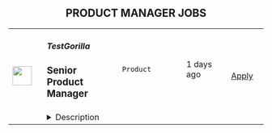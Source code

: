 <div align="center"><h2>PRODUCT MANAGER JOBS</h2></div><table><tr>
                <td width="100" height="100" rowspan="2">
                    <img src="https://wwr-pro.s3.amazonaws.com/logos/0077/5904/logo.gif" width="38px" height="auto">
                </td>
                <td width="300">
                    <h5>TestGorilla</h5>
                    <h3> Senior Product Manager</h3>
                </td>
                <td width="300">
                    <code>Product</code>
                </td>
                <td width="200">
                <text>1 days ago</text>
                </td>
                <td width="100" rowspan="2">
                <a href="https://weworkremotely.com/remote-jobs/testgorilla-senior-product-manager-1" align="right" target="_blank">Apply</a>
                </td>
            </tr>
            <tr>
                <td colspan="3">
                <details><summary>Description</summary>
                <img src="https://we-work-remotely.imgix.net/logos/0077/5904/logo.gif?ixlib=rails-4.0.0&w=50&h=50&dpr=2&fit=fill&auto=compress" />

<p>
  <strong>Headquarters:</strong> Amsterdam
    <br /><strong>URL:</strong> <a href="https://www.testgorilla.com/">https://www.testgorilla.com/</a>
</p>

<div>Hi,</div><div><br></div><div>I’m Michel, the Head of Product at TestGorilla. We’re a fast-growing <a href="https://www.testgorilla.com/">HR tech startup</a> that helps teams make better hiring decisions faster and bias-free.</div><div><br></div><div>Over the past year, we’ve experienced tremendous growth. More than 5,700 companies have replaced CVs with our assessments to screen candidates in an unbiased and data-driven way. </div><div><br></div><div>As we scale our efforts in 2022 and beyond, we’re looking for a <strong>Senior Product Manager </strong>who’s passionate about building amazing product experiences and helping people land dream jobs. </div><div>
<br><br>
</div><h1><strong>What’s in it for you?</strong></h1><ul>
<li>Helping shape a fast-growing HR tech startup as an early employee</li>
<li>Fully remote position with bright, motivated, and friendly colleagues around the world </li>
<li>Competitive salary + Share appreciation rights (SARs)</li>
<li>Flexible hours and vacation</li>
<li>Paid parental leave </li>
<li>Remote working budget: €1,000 per year</li>
<li>Learning and development budget: 3.5% of salary</li>
</ul><div><br></div><h1>The job in a nutshell</h1><div>As a<strong> Senior Product Manager,</strong> you’ll be responsible for creating and shipping products that help hundreds of thousands of users around the world land their dream job. <br><br>
</div><div>Together with a cross-functional team, you’ll take ownership of translating our product vision and strategy into a roadmap, ensure seamless product delivery and drive feedback loops on what has been shipped. <br><br>
</div><div>Your goal is to give our customers and their candidates the best experience possible out there! This is an amazing opportunity for a product manager that is looking to embark on an entrepreneurial journey and is ready to put a dent in the universe! </div><div><br></div><div><br></div><h1><strong>You’ll spend time on the following:</strong></h1><ul>
<li>Define a vision, strategy and roadmap that drives maximum impact for your area of the customer and candidate experience. </li>
<li>
<a href="https://www.testgorilla.com/test-library/role-specific-skills-tests/product-owner-test/">Drive product execution</a>: gather requirements, define functionality, set goals, deliver with your team against these goals, resolve quality issues.</li>
<li>Work with cross-functional stakeholders (Customer Success, Sales, Marketing, etc.). to factor their requirements into product decisions.</li>
<li>Talk to users on a regular basis: our customers that create assessments as well as candidates taking the assessment.</li>
<li>Leverage data and user insights to create solutions that satisfy and solve user needs.</li>
<li>Create clear and thoughtful documentation that can easily be understood and used by both technical and non-technical stakeholders.</li>
<li>Ensure UX and product-led growth is at the heart of what we build.</li>
<li>Gain a broader understanding of trends in the HR and HR-tech vertical that impact product development.</li>
<li>Work in a collaborative, talented distributed team across the globe.<br><br>
</li>
</ul><div> </div><h1><strong>Here's what we are looking for:</strong></h1><ul>
<li>You are inspired by our mission to put <em>one billion people in dream jobs</em>
</li>
<li>You are fully aligned with our <a href="https://www.testgorilla.com/careers/">values </a>
</li>
<li>You have a track record of shipping and scaling high quality products that effectively service the needs of both customers and the business.</li>
<li>You have creative and innovative problem solving skills and feel comfortable engaging in detailed conversations about strategy and product design with both non-technical and technical audiences.</li>
<li>You are data driven and use that skill to drive strategic decisions for the product you are working on. Making sure we tackle the biggest opportunities in the most effective way.</li>
<li>You’re able to think big, but start small. You can establish a north star for your product while maintaining an agile mindset towards getting there.</li>
<li>You have a user-first mindset. You’re passionate about understanding their needs and continuously improving their experience.</li>
<li>You have strong collaboration and relationship building skills that allow you to build cross-functional relationships.</li>
<li>You have excellent communication skills (both written and verbal) and attention to detail. </li>
<li>You are comfortable with ambiguity and thrive in the fast paced environment of an early-stage startup that is operating remotely around the globe.</li>
</ul><div>We typically expect candidates with at least <strong><em>5 years of Senior Product Management experience</em></strong> to have the skills mentioned above.<br><br>
</div><div> </div><h1><strong>Bonus points if…</strong></h1><ul>
<li>You have experience working in a high growth product-led startup.</li>
<li>You have domain experience working in HR-tech and/or SaaS.</li>
<li>You have led detailed short-term product roadmaps while keeping the longer term vision intact.</li>
<li>You have strong experience with UI/UX design, and you are passionate about design and creating beautiful products.</li>
</ul><div>
<br><br>
</div><h1><strong>Interested?</strong></h1><div>We don’t offer rainbow glitter unicorns or dog-friendly offices (we literally don’t have an office), but we do offer real people, solid core values, and a product meant to give everyone a fair, unbiased chance at their dream jobs.</div><div>
<br>Here at TestGorilla, we eat our own dog food. We use our assessment platform to make sure we make the best hiring decisions faster and bias-free. </div><div>
<br>So if this role sounds like a good fit for you, I’d like you <a href="https://assessment.testgorilla.com/testtaker/publicinvitation/42cc5569-95bc-4c5e-8e6a-50fc1ec22f9c">to apply by taking this assessment.</a> This will take about an hour and will focus on your soft and hard skills required to succeed in this role. It’s also a great opportunity for you to get to know our product!</div><div>
<br>After passing the assessment, your first round of interviews will zoom in on your product management competencies. In two sessions we’ll dive deep into product delivery, stakeholder management, product strategy and more.</div><div>
<br>The final round consists of two interviews with people you’ll collaborate with in the organization and a presentation of your case resolution.</div><div>
<br>If you’re hired, I’ll do everything I can to help you succeed at TestGorilla and throughout the rest of your career!</div><div>
<br><br>
</div>

<p><strong>To apply:</strong> <a href="https://weworkremotely.com/remote-jobs/testgorilla-senior-product-manager-1">https://weworkremotely.com/remote-jobs/testgorilla-senior-product-manager-1</a></p>

                </details>
                </td>
            </tr>,<tr>
                <td width="100" height="100" rowspan="2">
                    <img src="https://wwr-pro.s3.amazonaws.com/logos/0077/5818/logo.gif" width="38px" height="auto">
                </td>
                <td width="300">
                    <h5>Harvest</h5>
                    <h3> Product Manager - Mobile</h3>
                </td>
                <td width="300">
                    <code>Product</code>
                </td>
                <td width="200">
                <text>1 days ago</text>
                </td>
                <td width="100" rowspan="2">
                <a href="https://weworkremotely.com/remote-jobs/harvest-product-manager-mobile-1" align="right" target="_blank">Apply</a>
                </td>
            </tr>
            <tr>
                <td colspan="3">
                <details><summary>Description</summary>
                <img src="https://we-work-remotely.imgix.net/logos/0077/5818/logo.gif?ixlib=rails-4.0.0&w=50&h=50&dpr=2&fit=fill&auto=compress" />

<p>
  <strong>Headquarters:</strong> New York, NY
    <br /><strong>URL:</strong> <a href="https://getharvest.com">https://getharvest.com</a>
</p>

<div>
<strong>The Product team and why we’re hiring<br></strong><br>
</div><div>Our Product team is evolving and growing to match our bold and ambitious next phase of Harvest. We’re looking for a Mobile Product Manager to expand our small team, help us meet the product challenges on our horizon, and help develop the product and our team processes to establish Harvest as the world’s most preferred platform for unlocking the potential of every team’s time.<br><br>
</div><div>The Product team currently consists of 5 Product Managers and 4 Product Designers. This team is a part of the Customer Experience department, which comprises Product, Services, and Data teams. The Product Manager reports directly to the Group PM.<br><br>
</div><div>We are hiring for 1 Product Manager who will be focused on the vision, strategy, and execution of projects for Harvest’s mobile apps, to best support our customers across a variety of services industries. We are transitioning to using React Native to support both our Android and iOS apps.<br><br>
</div><div>
<br><br>
</div><div>
<strong>What you’ll do<br></strong><br>
</div><div>You will have a broad latitude to do what it takes to make Harvest’s products valuable for our broad variety of customers, which includes the following responsibilities.<br><br>
</div><ul>
<li>In partnership with your manager, you’ll identify high-value opportunities that align with our product vision and OKRs.</li>
<li>You’ll create and execute research plans to surface insights and gain understanding of problems and opportunities, either solo or in collaboration with others.</li>
<li>You’ll collaborate to craft documents and presentations of clearly defined problems with well-considered solutions and hypothesized outcomes to help the team understand and get on board with your ideas.</li>
<li>You’ll take ownership of these opportunities, and work across teams to carry them through completion, outcome, and iteration. You’ll keep your team aligned, encouraged, and motivated to create the best product for our customers.</li>
<li>You'll assess key outcomes of your team's work, link projects back to measurable customer value (KRs and company goals), and make and defend decisions around iteration.</li>
<li>You'll mentor teammates to help them do their best work.</li>
</ul><div><br></div><div>
<strong>Requirements<br></strong><br>
</div><div>
<strong>Who you are<br></strong><br>
</div><ul>
<li>Your work day has at least 4 hours overlap with Eastern Time Zone, 9am-6pm.</li>
<li>You have at least 5 years of experience in the product management space. We understand that titles vary between companies. Your title will be commensurate with your experience.</li>
<li>You’re a great communicator, excellent writer, and pride yourself in your ability to work across teams and areas of expertise to align people around your ideas.</li>
<li>You’re collaborative, and know when and who to pull in to drive ideas forward successfully.</li>
<li>You have a history of using data to inform product recommendations.</li>
<li>You have enough technical knowledge to navigate functional requirements where appropriate.</li>
<li>You’re a strong analytical and strategic thinker, and are able to use quantitative and qualitative data and research to inform decisions and inspire new avenues for exploration.</li>
<li>You can communicate the value of your work clearly, succinctly, and in a timely manner, aka share the “why” across all constituents in the organization.</li>
<li>You’re able to drive toward key results and navigate trade offs.</li>
<li>You embrace a challenge, persist in the face of setbacks, understand give-take priorities, champion dialogs that encourage diverse perspectives, and are inspired by the success of others.</li>
<li>You have a track record for solving problems with real business impact and have owned setting, building, and validating impact hypotheses. You are outcome focused.</li>
<li>You are self-directed, curious, patient, love learning, and are not afraid to fail. You enjoy working independently without much supervision.</li>
<li>You like small teams. You want to get to know people by name, and you’re not shy about starting something from scratch.</li>
<li>You value a distributed and diverse work culture. Working side-by-side with co-workers from around the world is something you cherish.</li>
<li>You value design and product excellence and craftsmanship over growth for growth's sake.</li>
<li>You understand the importance of your role to influence, support, and motivate others.</li>
<li>You have expertise in project management.</li>
</ul><div>
<br><strong>To apply<br></strong><br>
</div><div>Please submit your resume and cover letter, including your answers to the following questions:<br><br>
</div><ul>
<li>You’re awesome and could work anywhere—why Harvest?</li>
<li>What unique experience would you bring to this role?</li>
<li>Why are you interested in a mobile-specific role?</li>
<li>What, from what you know of us so far, is the biggest opportunity you see for Harvest as a product?</li>
</ul><div>
<strong>Benefits<br></strong><br>
</div><div>At Harvest, our compensation consists of three main components:<br><br>
</div><ul>
<li>
<strong>A competitive base pay:</strong> Every Harvester with the same role expectations receives the same base pay. And we aim to pay at the top of the market (informed by third-party data) for all roles.</li>
<li>
<strong>Individual and company performance bonus plans: </strong>We believe in rewarding performance, so all Harvesters are eligible to receive an individual and company performance bonus after working with Harvest for a period of time.</li>
<li>
<strong>Competitive benefits*:</strong> We offer a number of benefits, including:<ul>
<li>15 days of vacation in your first year, plus company holidays and a week off for winter break. And you’ll get an additional two days per year until you reach twenty days.</li>
<li>100% coverage of health insurance premiums across our medical, dental, and vision plan offerings for you, your spouse, and your dependents.</li>
<li>A yearly budget for your professional learning and development goals.</li>
<li>401k plan with a 6% company match after three months with the company.</li>
<li>16 weeks of paid family leave to all new parents with the option to use it all at once or throughout the baby’s first year as well as a virtual platform providing support across fertility, pregnancy, adoption, and through your first year of parenting.</li>
<li>A charitable giving matching program to support your contributions to your favorite charitable organizations.</li>
<li>And much more…</li>
</ul>
</li>
</ul><div>
<br>*Some of the benefits described are only available to U.S.-based Harvesters. Benefits information for non-U.S.-based Harvesters will be provided to individuals who interview for those roles.<br><br>
</div>

<p><strong>To apply:</strong> <a href="https://weworkremotely.com/remote-jobs/harvest-product-manager-mobile-1">https://weworkremotely.com/remote-jobs/harvest-product-manager-mobile-1</a></p>

                </details>
                </td>
            </tr>,<tr>
                <td width="100" height="100" rowspan="2">
                    <img src="https://wwr-pro.s3.amazonaws.com/logos/0076/2123/logo.gif" width="38px" height="auto">
                </td>
                <td width="300">
                    <h5>Chorus One</h5>
                    <h3> Product Manager (Node as a Service)</h3>
                </td>
                <td width="300">
                    <code>Product</code>
                </td>
                <td width="200">
                <text>72 days ago</text>
                </td>
                <td width="100" rowspan="2">
                <a href="https://weworkremotely.com/remote-jobs/chorus-one-product-manager-node-as-a-service" align="right" target="_blank">Apply</a>
                </td>
            </tr>
            <tr>
                <td colspan="3">
                <details><summary>Description</summary>
                <img src="https://we-work-remotely.imgix.net/logos/0076/2123/logo.gif?ixlib=rails-4.0.0&w=50&h=50&dpr=2&fit=fill&auto=compress" />

<p>
  <strong>Headquarters:</strong> Baar, Switzerland
    <br /><strong>URL:</strong> <a href="https://chorus.one">https://chorus.one</a>
</p>

<div>
<strong><br>Job Description: Product Manager Node-as-a-Service<br></strong><br>
</div><div>
<br>We are a community of ambitious, self-reflective people building core infrastructure for blockchain protocols. At Chorus One we’re motivated by the conviction <strong><em>of choice and freedom for token holders and users of blockchain networks</em></strong>, and want to do something about it, come join us!<br><br>
</div><div>
<br>At Chorus One we empower people to do their best work and make our greatest contribution as an organization.**<br><br>
</div><div>
<br>As a Product Manager, you are a detail-oriented, hard-working, problem solver with an optimistic attitude, that can easily (and happily) wear many hats. You are able to uphold our company’s principles and values while adding to our unique culture. As a member of our Product Management Team, you will broadly be responsible for developing the company’s product roadmap for Node as a Service.<br><br>
</div><div>
<br><strong>Responsibilities:</strong><br><br>
</div><ul>
<li>Collaborate cross-functionally with Chorus One Business Development team to translate business vision into multi-quarter product strategy and roadmap for an institutional-grade crypto staking platform to be used by fund managers and institutions dealing with crypto assets</li>
<li>Create and maintain detailed Market Requirement Documents and Product Requirement Documents that are supported by extensive market research and customer feedback</li>
<li>Drive alignment with Engineering around your product roadmap as well as navigate around constraints and mitigate potential risks</li>
<li>Scoping and designing integration opportunities with crypto custody and wallet providers partners.</li>
<li>Develop and maintain an API strategy that is informed by partner and customer use cases</li>
<li>Develop a data management strategy in support of managing and reporting on staking rewards</li>
<li>Build excitement and understanding within the engineering team on product opportunities</li>
<li>Drive product development from conception to launch</li>
<li>Monitor development status and identify issues / risks in a timely fashion and proactively collaborate to ensure timely resolution</li>
<li>Define and measure product success and excellence metrics to help prioritize efforts with the highest impact</li>
</ul><div>
<strong><br>Minimum Qualifications:<br></strong><br>
</div><ul>
<li>5+ years of experience directly in product management or product engineering. Preferably with B2B, financial markets experience</li>
<li>Previous experience working in software product management and bringing software products to market</li>
<li>Experience in launching API-based software products and services</li>
<li>Strong analytical, prioritization, and problem-solving skills</li>
<li>Exceptional interpersonal communication, relationship management, and organizational skills</li>
<li>Past experience working closely with UX/UI designers</li>
<li>Bachelor's degree in Electrical Engineering, Computer Science, other related technical field, or equivalent certifications.</li>
</ul><div>
<br><strong>Preferred Qualifications:</strong><br><br>
</div><ul>
<li>Experience with developing B2B SaaS solutions</li>
<li>Demonstrated passion for cryptocurrency and financial markets</li>
<li>Working understanding of DevOps and Agile Development</li>
</ul><div>
<br><strong>Job Type: Full-time</strong><br><br>
</div><div>
<br>Salary: $100,000 - $130,000 plus equity. Final salary commensurate with experience.<br><br>
</div><div>
<br>Chorus One is proud to be an equal opportunity workplace. We provide equal employment opportunities to all employees and applicants for employment and prohibit discrimination and harassment of any type without regard to race, color, religion, age, sex, national origin, disability status, genetics, protected veteran status, sexual orientation, gender identity or expression, or any other characteristic protected by federal, state or local laws. If you have a disability or special need that requires accommodation, please let us know by emailing positions@chorus.one.<br><br>
</div>

<p><strong>To apply:</strong> <a href="https://weworkremotely.com/remote-jobs/chorus-one-product-manager-node-as-a-service">https://weworkremotely.com/remote-jobs/chorus-one-product-manager-node-as-a-service</a></p>

                </details>
                </td>
            </tr>,<tr>
                <td width="100" height="100" rowspan="2">
                    <img src="https://wwr-pro.s3.amazonaws.com/logos/0064/6658/logo.gif" width="38px" height="auto">
                </td>
                <td width="300">
                    <h5>BuildBook</h5>
                    <h3> Senior Product Manager</h3>
                </td>
                <td width="300">
                    <code>Product</code>
                </td>
                <td width="200">
                <text>189 days ago</text>
                </td>
                <td width="100" rowspan="2">
                <a href="https://weworkremotely.com/remote-jobs/buildbook-senior-product-manager" align="right" target="_blank">Apply</a>
                </td>
            </tr>
            <tr>
                <td colspan="3">
                <details><summary>Description</summary>
                <img src="https://we-work-remotely.imgix.net/logos/0064/6658/logo.gif?ixlib=rails-4.0.0&w=50&h=50&dpr=2&fit=fill&auto=compress" />

<p>
  <strong>Headquarters:</strong> Greenwich, CT
    <br /><strong>URL:</strong> <a href="https://buildbook.co/">https://buildbook.co/</a>
</p>

<div>
<strong>About BuildBook</strong><br><br>
</div><div>Home remodeling and construction projects are often a stressful and painful experience – but it doesn’t have to be that way. BuildBook is on a mission to eliminate that stress and bring joy back to home improvement – for everyone involved.</div><div><br></div><div>BuildBook is the best construction management platform for home remodelers and builders. Our goal is to become the default choice for the over 550,000 small businesses focused on residential construction and remodeling. It’s a $540B dollar a year industry, and we plan to make a dent in it by creating the best product in the space. </div><div><br></div><div>Builders love us because we give them simple, powerful tools to run their business and help them keep their clients happy. Homeowners love us because we give them a feeling of control and help make renovations and new home builds less stressful.</div><div><br></div><div>We are a remote-first startup with team members all across the US. We have a small, tight-knit team, a solid product that is gaining momentum daily, and big plans for the future. As an early member of the product team, your work is going to have a major impact on the future of the product and company. You’ll ship your work often and see its impact in the hands of real people every day.</div><div>
<br><strong>About the Job</strong>
</div><div><br></div><div>As a Senior Product Manager, you will lead teams and contribute directly to the success of our pro-facing product in addition to participating in strategic discussions that define the company’s roadmap and trajectory. </div><div><br></div><div>You’ll work directly with the Head of Product &amp; Design to help prioritize, plan and execute our product roadmap, and as an early member of the product team, you’ll have a lot of opportunity for growth both as an individual contributor and/or as a leader. </div><div><br></div><div>You’ll be responsible for helping to define the product roadmap, managing agile sprints and team communications, driving the QA process, and running a tight build-measure-learn development cycle. You'll articulate and develop new product ideas with the design team through written spec, diagrams and wireframes. You’ll partner closely with engineering to ensure the most impactful ideas are scoped, built, tested, deployed, and iterated on. </div><div><br></div><div>You’ll have plenty of support along the way, working very collaboratively with the entire team – but you’ll also have the freedom to focus and execute on deep work, which we prioritize over meetings.</div><div><br></div><div>On a given day, you might be focused on shaping up a roadmap of features to work on, pitching your own ideas, chatting with a customer to understand their workflow, or providing feedback on a feature that the engineering team is working on. </div><div>
<br><strong>In your first 60 days, you will: </strong>
</div><ul>
<li>Hit the ground running: Manage the in-flight priorities across multiple platforms (web and mobile) with existing commitments and deadlines</li>
<li>Become familiar with our backlog and roadmap, and lead your team’s sprint process</li>
<li>Establish backlog grooming, prioritization, and management cadence</li>
<li>Work across Engineering, Sales, and Marketing to gather stakeholder requirements </li>
<li>Write clear product requirements and desired project outcomes</li>
<li>Scope and validate roadmap features, so they are ready to tackle in upcoming sprints</li>
<li>Get acclimated with available business and customer data and start drawing inferences and conclusions that inform product decisions</li>
<li>Research and deeply understand our customer by interviewing a few, and understanding their workflows and needs. </li>
<li>Know the competition’s features, offerings, value propositions – and help BuildBook maintain its unique edge in the industry</li>
<li>Manage quality assurance process, including feature testing, regression, and release support.</li>
</ul><div>
<br><strong>Qualities we look for:</strong>
</div><div><br></div><div><em>Curiosity</em></div><ul>
<li>You have a desire to become a domain expert in the residential construction industry</li>
<li>You’re driven to improve your tactical software management skills, are inspired by new best practices from other industries and companies, and share your acumen with the rest of the team </li>
</ul><div><em>Empathy</em></div><ul>
<li>You develop informed insights about our customers (builders, contractors, and remodelers), and can speak passionately about their needs and problems.</li>
<li>You are a helpful partner to your teammates in design, engineering, marketing, and leadership, you communicate with positivity, and focus on solutions.</li>
</ul><div><em>Discipline</em></div><ul>
<li>You are a manager of one: You take ownership, set direction, make calls, and get projects across the finish line without a lot of oversight.</li>
<li>You clarify goals, prioritize ruthlessly, course correct when needed, and deliver work quickly and confidently.</li>
<li>Your written communication is clear, concise, and effective, and you keep conversations moving forward through the development pipeline</li>
<li>You use data (market, qualitative, quantitative, and heuristic) to make informed decisions about what, when, and how to build.</li>
</ul><div>
<br><strong>To be considered, you’ll need...</strong>
</div><ul>
<li>5+ years of relevant experience in a fast-growth tech startup, at least two years in B2B SaaS space</li>
<li>Rich knowledge of mobile applications, interfaces, and development/submit/release processes</li>
<li>Experience product-managing fast-moving Agile teams</li>
<li>Code competency: a basic understanding of the capabilities and limitations of React, React Native, and related frameworks </li>
<li>Strong Analytical skills, including the ability to derive insights from data sets, analyze product usage, measure adoption, and understand client needs</li>
<li>Expert communication skills that can leverage the benefits - and overcome the drawbacks - of being a fully distributed product and engineering team</li>
<li>Experience crafting product requirements and specifications</li>
<li>Understanding of UI/UX design concepts, principles, best practices, and tools</li>
<li>An eye for - and appreciation of - good visual design and clean user experiences</li>
<li>You are inclined to being scrappy to unlock product growth</li>
<li>The ability to be autonomous, driven, and self-directed</li>
</ul><div>
<br><strong>We’ll be even more impressed if you…</strong>
</div><ul>
<li>Possess UX design skills and are comfortable in Sketch, Figma, etc.</li>
<li>Have additional ”vertical” experience, namely growth-marketing or engineering. </li>
<li>Have a track record of improving customer acquisition, feature adoption, and product growth</li>
<li>Know the residential construction space</li>
<li>Have worked on peer-to-peer communication applications</li>
<li>Are experienced in working remotely or with distributed teams</li>
</ul><div>
<strong><br>How to Apply</strong><br><br>
</div><div>Please submit a cover letter that speaks directly to this position. Tell us about yourself, and tell us what interests you about this role at BuildBook. Share your past experience, key projects, lessons learned, and what excites you about product management.</div><div><br></div><div>For selected applicants, expect 2-3 interviews with your future colleagues to talk through your past experience and approach to design. We’ll share what it’s like to work here, more details about the role, and answer any questions that you have. </div><div>
<br><strong>Compensation &amp; Benefits</strong>
</div><div>
<br>We offer competitive compensation based on your experience and capabilities, as well as:</div><ul>
<li>A generous benefits program that supports the whole you with medical, dental, vision, life, disability, and 401(k)</li>
<li>Paid holidays and flexible, take-it-as-you-need-it paid time off </li>
<li>Equity in a rapidly growing startup backed by top-tier VCs</li>
<li>Monthly tech reimbursements</li>
<li>A culture built on innovation that values big ideas, no matter where they come from</li>
</ul>

<p><strong>To apply:</strong> <a href="https://weworkremotely.com/remote-jobs/buildbook-senior-product-manager">https://weworkremotely.com/remote-jobs/buildbook-senior-product-manager</a></p>

                </details>
                </td>
            </tr>,<tr>
                <td width="100" height="100" rowspan="2">
                    <img src="https://remotive.com/job/1339868/logo" width="38px" height="auto">
                </td>
                <td width="300">
                    <h5>Customer.io</h5>
                    <h3>Senior Product Manager - Mobile</h3>
                </td>
                <td width="300">
                    <code>android,education,go,ios</code>
                </td>
                <td width="200">
                <text>3 days ago</text>
                </td>
                <td width="100" rowspan="2">
                <a href="https://remotive.com/remote-jobs/product/senior-product-manager-mobile-1339868" align="right" target="_blank">Apply</a>
                </td>
            </tr>
            <tr>
                <td colspan="3">
                <details><summary>Description</summary>
                <p>Hello! I’m LJ, Group Product Manager at <a href="http://Customer.io" rel="nofollow">Customer.io</a>.</p><br>
<p>I’m looking for someone to help make Customer.io the go-to messaging solution for teams building mobile apps. You’ll drive the roadmap for a product squad, shaping the features and Software Development Kit (SDK) capabilities that mobile app teams need when connecting with their customers.</p><br>
<p>This role is perfect for you if you love staying on top of how mobile apps are created. You’ll learn directly from exceptional mobile app developers about what they need to run their communications. You’ll build expertise in the rapidly changing environment of iOS and Android development. You’ll take those insights and partner with your squad to ship software that makes it easier for them to make their perfect communication strategy a reality.</p><br>
<div class="h3">What you'll do</div>
<ul>
<li>You'll lead a squad consisting of engineers and a designer to achieve strategic outcomes with solutions that are:
<ul>
<li>Valuable (our customers choose to use)</li>
<li>Viable (the solution works within the constraints of the business)</li>
<li>Usable (our customers can figure out how to use)</li>
<li>Feasible (our engineers have the skills and technology to implement)</li>
</ul>
</li>
<li>You'll contribute a deep knowledge of our prospects and customers, industry trends, and the competitive landscape.</li>
<li>You’ll find and nurture ideas from anywhere in the company, expecting many of the best ideas will not be your own.</li>
<li>You'll take accountability for results, even though you're working through others to achieve them.</li>
</ul>
<div class="h3"><br></div><div class="h3">What we're looking for</div>
<ul>
<li><strong>You can commit to at least 3 hrs of working overlap with the Americas (GMT-8 to GMT-5 timezone)</strong></li>
<li>You have a track record of successfully taking software products from “idea” to “shipped”.</li>
<li>You’ve got infectious energy when sharing customer stories, and you use those stories to align your team around the customer’s experience.</li>
<li>You’re hungry to learn, and love asking “Why?” one more time.</li>
<li>You know how to source, analyze, and present quantitative and qualitative data.</li>
<li>You’re an exceptionally organized and motivated person.</li>
<li>You take ownership of problems even when the next steps and solutions aren't clear.</li>
<li>You are a proactive communicator who believes in “working out loud” to share work early and often.</li>
<li>You’re an excellent writer who values clarity and brevity while avoiding jargon.</li>
</ul>
<div class="h3"><strong><br></strong></div><div class="h3">Bonus! Not a requirement, but let us know if you have experience with...</div>
<ul>
<li>Building and launching mobile apps.</li>
<li>Working as a Product Manager on B2B SaaS products (especially in the MarTech space).</li>
<li>Using Customer.io or other marketing automation services in a previous role.</li>
</ul>
<div class="h3"><br></div><div class="h3">About Customer.io</div>
<p>Our mission at Customer.io is to power automated communication that people like to receive. Today over 4,200 internet businesses use Customer.io to manage, send, and track the performance of email, SMS, and push notifications. Unlike typical marketing platforms, Customer.io helps businesses increase relevance by using behavioral data: what people do or don’t do when logged in to a web or mobile app.</p>
<p>We are offering a starting salary of $145,000 - $169,000 USD depending on experience and subject to market rate.</p>
<div class="h3"><br></div><div class="h3">Benefits at Customer.io include:</div>
<ul>
<li>Unlimited PTO - we recommend 20 vacation days (in addition to holidays and sick days) so that you can unwind, unplug, and recharge</li>
<li>100% medical, dental, vision, and supplemental insurance for you <strong>and</strong> your dependents</li>
<li>12 weeks paid parental leave - for birth, adoption, or foster care</li>
<li>401k retirement matching - up to 5% dollar for dollar match to retirement contributions</li>
<li>Health and wellness allowance - Up to $200 USD per month that can be used for your healthy living needs, including gym membership, acupuncture, massage, or bike repairs</li>
<li>Home office stipend - Up to $2,000 USD to help you get your home office set up so you can do your best work</li>
<li>Internet + cell phone reimbursement - Up to $200 USD per month for your internet and cell phone plans</li>
<li>Co-working space reimbursement - Up to $300 USD per month for those times you'd prefer to work in a co-working environment</li>
<li>Learning + development - Up to $2,000 USD reimbursement per year to use on conferences, books, classes, or workshops - anything that will help you develop your skills</li>
<li>1 month paid sabbatical after four years at Customer.io - to treat yourself to a vacation, or spend however you choose</li>
<li>1 annual company retreat per year and opportunities to meet in smaller groups throughout the year</li>
<li>Flexible schedule, work anywhere you want! - as long as you have a reliable internet connection and some overlapping work time with your manager, you can work where and when you want</li>
</ul>
<p>All final candidates will be asked to complete an employment and education verification authorization form (which allows us to verify your job history and education listed on your resume) as part of our pre-employment process.</p>
<p>Customer.io recognizes the stifling impact of systemic injustice on diverse communities. We commit to using our influence to increase inclusion and equity within the tech industry. We strive to build an inclusive team culture, implement bias-free hiring practices, and develop community partnerships to expand our global impact.</p>
<div class="h3"><strong><br></strong></div><div class="h3"><strong>Join us!</strong></div>
<p>Check out our <a href="https://customer.io/careers/" rel="nofollow">careers page</a> for more information about why you should <a href="https://customer.io/about/" rel="nofollow">come work with us!</a> We are passionate about our core values of Empathy, Transparency, Responsibility, and Awkwardness and are looking for new coworkers to share and build that passion!</p>
<div class="h3"><br></div><div class="h3">How to apply</div>
<p>Apply at the link below by <strong>5pm PST on Friday, August 12th</strong> and tell us why you're interested in the position! In your cover letter, be sure to tell us about your favorite mobile app. There is no advantage to applying early so put your best foot forward. We plan to respond to all applicants by <strong>August 19th </strong>with a status update about your application.</p><p><strong><br></strong></p>
<p>Here's what you can expect from our hiring process:</p>
<ol>
<li>
<p>30-minute video call with Maria, Recruiter</p>
</li>
<li>
<p>60-minute video call with Lj, Hiring Manager</p>
</li>
<li>
<p>Take Home Assignment</p>
</li>
<li>
<p>Assignment Review Call with two potential team members</p>
</li>
<li>
<p>Final Interview</p>
</li>
</ol>
<img src="https://remotive.com/job/track/1339868/blank.gif?source=public_api" alt=""/>
                </details>
                </td>
            </tr></table>